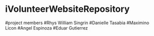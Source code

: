 # iVolunteerWebsiteRepository


#project members
#Rhys William Singrin
#Danielle Tasabia
#Maximino Licon
#Angel Espinoza
#Eduar Gutierrez